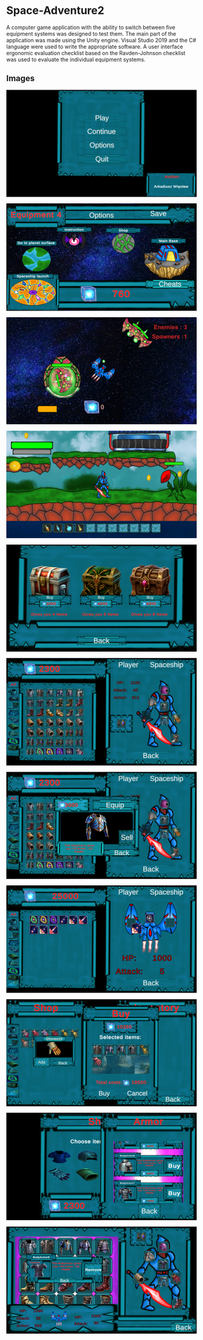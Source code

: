 # Space-Adventure2

A computer game application with the ability to switch between five equipment systems was designed to test them. The main part of the application was made using the Unity engine. Visual Studio 2019 and the C# language were used to write the appropriate software. A user interface ergonomic evaluation checklist based on the Ravden-Johnson checklist was used to evaluate the individual equipment systems.

## Images
![](Github%20images/MainMenu.png)

![](Github%20images/MainInterface.png)

![](Github%20images/GameInfo1.png)

![](Github%20images/System1Info3.png)

![](Github%20images/System2Info2.png)

![](Github%20images/System2Info6.png)

![](Github%20images/System2Info7.png)

![](Github%20images/System4Info17.png)

![](Github%20images/System4Info5.png)

![](Github%20images/System5Info3.png)

![](Github%20images/System5Info7.png)
